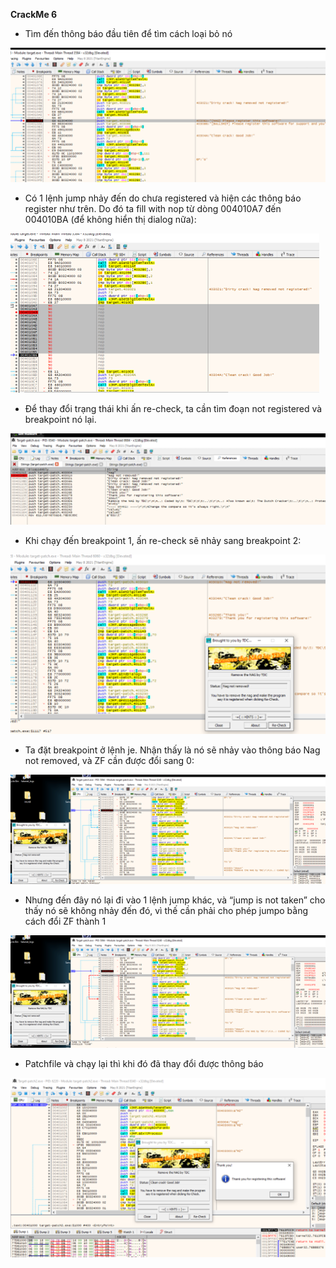 **CrackMe 6**

- Tìm đến thông báo đầu tiên để tìm cách loại bỏ nó
 
![](images/CrackMe6.1.png)
 
- Có 1 lệnh jump nhảy đến do chưa registered và hiện các thông báo register như trên. Do đó ta fill with nop từ dòng 004010A7 đến 004010BA (để không hiển thị dialog nữa):

![](images/CrackMe6.3.png)
 
- Để thay đổi trạng thái khi ấn re-check, ta cần tìm đoạn not registered và breakpoint nó lại.

![](images/CrackMe6.4.png)
 
- Khi chạy đến breakpoint 1, ấn re-check sẽ nhảy sang breakpoint 2:

![](images/CrackMe6.5.png) 

- Ta đặt breakpoint ở lệnh je. Nhận thấy là nó sẽ nhảy vào thông báo Nag not removed, và ZF cần được đổi sang 0:

![](images/CrackMe6.6.png)
 
- Nhưng đến đây nó lại đi vào 1 lệnh jump khác, và “jump is not taken” cho thấy nó sẽ không nhảy đến đó, vì thế cần phải cho phép jumpo bằng cách đổi ZF thành 1

![](images/CrackMe6.7.png)
 
- Patchfile và chạy lại thì khi đó đã thay đổi được thông báo
 
![](images/CrackMe6.8.png)
